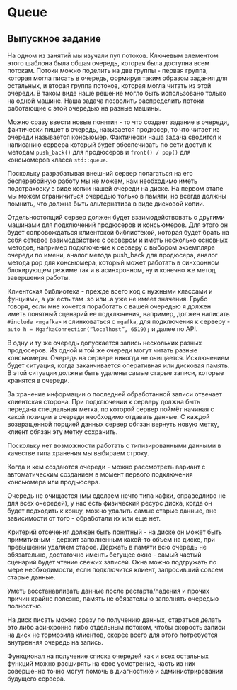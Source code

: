 # Queue
## Выпускное задание
На одном из занятий мы изучали пул потоков. Ключевым элементом этого шаблона была общая очередь, которая была доступна всем потокам. Потоки можно поделить на две группы - первая группа, которая могла писать в очередь, формируя таким образом задания для остальных, и вторая группа потоков, которая могла читать из этой очереди. В таком виде наше решение могло быть использовано только на одной машине. Наша задача позволить распределить потоки работающие с этой очередью на разные машины.

Можно сразу ввести новые понятия - то что создает задание в очереди, фактически пишет в очередь, называется продюсер, то что читает из очереди называется консьюмер. Фактически наша задача сводится к написанию сервера который будет обеспечивать по сети доступ к методам  `push_back()` для продюсеров и `front() / pop()` для консьюмеров класса `std::queue`.

Поскольку разрабатывая внешний сервер полагаться на его бесперебойную работу мы не можем, нам необходимо иметь подстраховку в виде копии нашей очереди на диске. На первом этапе мы можем ограничиться очередью только в памяти, но всегда должны помнить, что должна быть альтернатива в виде дисковой копии.

Отдельностоящий сервер должен будет взаимодействовать с другими машинами для подключений продюсеров и консьюмеров. Для этого он будет сопровождаться клиентской библиотекой, которая будет брать на себя сетевое взаимодействие с сервером и иметь несколько основных методов, например подключение к серверу с выбором экземпляра очереди по имени, аналог метода push_back для продюсера, аналог метода pop для консьюмера, который может работать в синхронном блокирующем режиме так и в асинхронном, ну и конечно же метод завершения работы.

Клиентская библиотека - прежде всего код с нужными классами и фунциями, а уж есть там .so или .a уже не имеет значения. Грубо говоря, если мне хочется поработать с вашей очередью я должен иметь понятный сценарий ее подключения, например, должен написать `#include <mgafka>` и слинковаться с `mgafka`, для подключения к серверу - `auto h = MgafkaConnection(“localhost”, 6519);` и далее по API.

В одну и ту же очередь допускается запись нескольких разных продюсеров. Из одной и той же очереди могут читать разные консьюмеры. Очередь на сервере никогда не очищается. Исключением будет ситуация, когда заканчивается оперативная или дисковая память. В этой ситуации должны быть удалены самые старые записи, которые хранятся в очереди.

За хранение информации о последней обработанной записи отвечает клиентская сторона. При подключении к серверу должна быть передана специальная метка, по которой сервер поймёт начиная с какой позиции в очереди необходимо отдавать данные. С каждой возвращенной порцией данных сервер обязан вернуть новую метку, клиент обязан эту метку сохранить.

Поскольку нет возможности работать с типизированными данными в качестве типа хранения мы выбираем строку.

Когда и кем создаются очереди - можно рассмотреть вариант с автоматическим созданием в момент первого подключения консьюмера или продьюсера.

Очередь не очищается (мы сделаем нечто типа кафки, справедливо не для всех очередей), у нас есть физический ресурс диска, когда он будет подходить к концу, можно удалить самые старые данные, вне зависимости от того - обработали их или еще нет.

Критерий отсечения должен быть понятный - на диске он может быть примитивным - держит заполненным какой-то объем на диске, при превышении удаляем старое. Держать в памяти всю очередь не обязательно, достаточно именть бегущее окно - самый частый сценарий будет чтение свежих записей. Окна можно подгружать по мере необходимости, если подключится клиент, запросивший совсем старые данные.

Уметь восстанавливать данные после рестарта/падения и прочих причин крайне полезно, память не обязательно заполнять очередью полностью.

На диск писать можно сразу по получению данных, стараться делать это либо асинхронно либо отдельным потоком, чтобы скорость записи на диск не тормозила клиентов, скорее всего для этого потребуется внутренняя очередь на запись.

Функционал на получение списка очередей как и всех остальных функций можно расширять на свое усмотрение, часть из них совершенно точно могут помочь в диагностике и администрировании будущего сервера.
